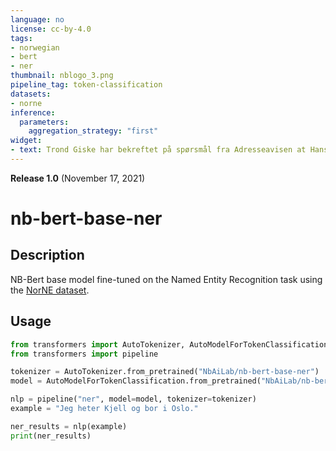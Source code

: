 ```yaml
---
language: no
license: cc-by-4.0
tags:
- norwegian
- bert
- ner
thumbnail: nblogo_3.png
pipeline_tag: token-classification
datasets:
- norne
inference:
  parameters:
    aggregation_strategy: "first"
widget:
- text: Trond Giske har bekreftet på spørsmål fra Adresseavisen at Hansen leide et rom i hans leilighet i Trondheim.
---
```


**Release 1.0** (November 17, 2021)

# nb-bert-base-ner

## Description
NB-Bert base model fine-tuned on the Named Entity Recognition task using the [NorNE dataset](https://huggingface.co/datasets/NbAiLab/norne).

## Usage

```python
from transformers import AutoTokenizer, AutoModelForTokenClassification
from transformers import pipeline

tokenizer = AutoTokenizer.from_pretrained("NbAiLab/nb-bert-base-ner")
model = AutoModelForTokenClassification.from_pretrained("NbAiLab/nb-bert-base-ner")

nlp = pipeline("ner", model=model, tokenizer=tokenizer)
example = "Jeg heter Kjell og bor i Oslo."

ner_results = nlp(example)
print(ner_results)
```